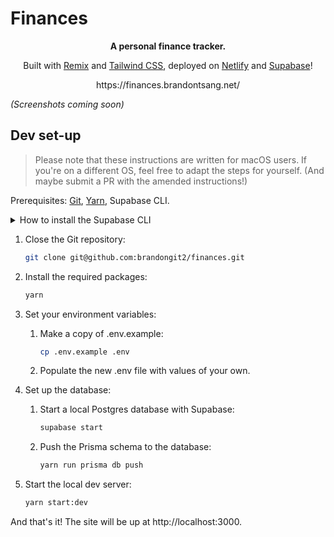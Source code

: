 # Finances

<p align="center"><b>A personal finance tracker.</b></p>
<p align="center">Built with <a href="https://remix.run/">Remix</a> and <a href="https://tailwindcss.com/">Tailwind CSS</a>, deployed on <a href="https://www.netlify.com/">Netlify</a> and <a href="https://supabase.com/">Supabase</a>!</p>
<p fontsize="10px" align="center">https://finances.brandontsang.net/</p>

_(Screenshots coming soon)_

## Dev set-up

> Please note that these instructions are written for macOS users. If you're on a different OS, feel free to adapt the steps for yourself. (And maybe submit a PR with the amended instructions!)

Prerequisites: [Git](https://git-scm.com/), [Yarn](https://yarnpkg.com/), Supabase CLI.

<details>
  <summary>How to install the Supabase CLI</summary>

  <p>Simple! just run the following command if you have [Brew](https://brew.sh/) installed:</p>

```bash
brew install supabase/tap/supabase
```

---

</details>

1. Close the Git repository:

   ```bash
   git clone git@github.com:brandongit2/finances.git
   ```

1. Install the required packages:

   ```bash
   yarn
   ```

1. Set your environment variables:

   1. Make a copy of .env.example:

      ```bash
      cp .env.example .env
      ```

   1. Populate the new .env file with values of your own.

1. Set up the database:

   1. Start a local Postgres database with Supabase:

      ```bash
      supabase start
      ```

   1. Push the Prisma schema to the database:

      ```bash
      yarn run prisma db push
      ```

1. Start the local dev server:

   ```bash
   yarn start:dev
   ```

And that's it! The site will be up at http://localhost:3000.
